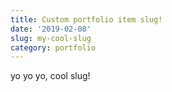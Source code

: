 ```yaml
---
title: Custom portfolio item slug!
date: '2019-02-08'
slug: my-cool-slug
category: portfolio
---
```


yo yo yo, cool slug!
